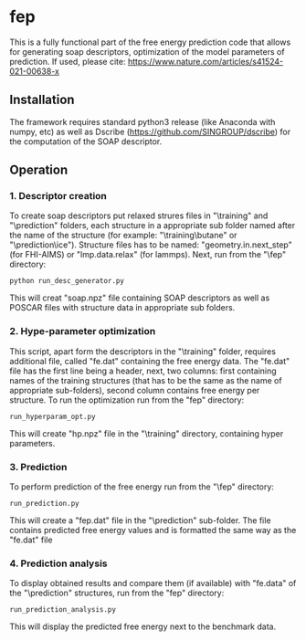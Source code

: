 # fep
This is a fully functional part of the free energy prediction code that allows for generating soap descriptors, optimization of the model parameters of prediction.
If used, please cite: https://www.nature.com/articles/s41524-021-00638-x


## Installation
The framework requires standard python3 release (like Anaconda with numpy, etc) as well as Dscribe (https://github.com/SINGROUP/dscribe) for the computation of the SOAP descriptor. 


## Operation

### 1. Descriptor creation
To create soap descriptors put relaxed strures files in "\training" and "\prediction" folders, each structure in a appropriate sub folder named after the name of the structure (for example: "\training\butane\" or "\prediction\ice\"). Structure files has to be named: "geometry.in.next_step" (for FHI-AIMS) or "lmp.data.relax" (for lammps). Next, run from the "\fep" directory:
```
python run_desc_generator.py
```
This will creat "soap.npz" file containing SOAP descriptors as well as POSCAR files with structure data in appropriate sub folders.

### 2. Hype-parameter optimization
This script, apart form the descriptors in the "\training\" folder, requires additional file, called "fe.dat" containing the free energy data. The "fe.dat" file has the first line being a header, next, two columns: first containing names of the training structures (that has to be the same as the name of appropriate sub-folders), second column contains free energy per structure. To run the optimization run from the "fep" directory:
```
run_hyperparam_opt.py
```
This will create "hp.npz" file in the "\training\" directory, containing hyper parameters.

### 3. Prediction
To perform prediction of the free energy run from the "\fep" directory:
```
run_prediction.py
```
This will create a "fep.dat" file in the "\prediction\" sub-folder. The file contains predicted free energy values and is formatted the same way as the "fe.dat" file

### 4. Prediction analysis
To display obtained results and compare them (if available) with "fe.data" of the "\prediction\" structures, run from the "fep" directory:
```
run_prediction_analysis.py
```
This will display the predicted free energy next to the benchmark data.
